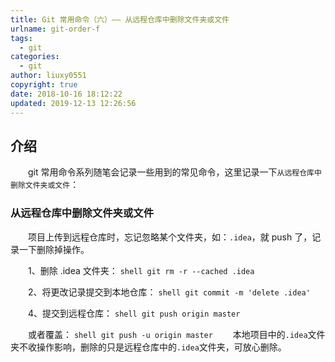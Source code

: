```yaml
---
title: Git 常用命令（六）—— 从远程仓库中删除文件夹或文件
urlname: git-order-f
tags:
  - git
categories:
  - git
author: liuxy0551
copyright: true
date: 2018-10-16 18:12:22
updated: 2019-12-13 12:26:56
---
```


## 介绍

　　git 常用命令系列随笔会记录一些用到的常见命令，这里记录一下`从远程仓库中删除文件夹或文件`：
<!--more-->


###  从远程仓库中删除文件夹或文件

　　项目上传到远程仓库时，忘记忽略某个文件夹，如：`.idea`，就 push 了，记录一下删除掉操作。

　　1、删除 .idea 文件夹：
    ``` shell
    git rm -r --cached .idea
    ```
    
　　2、将更改记录提交到本地仓库：
    ``` shell
    git commit -m 'delete .idea'
    ```

　　4、提交到远程仓库：
    ``` shell
    git push origin master
    ```
    
　　或者覆盖：
    ``` shell
    git push -u origin master
    ```
　　本地项目中的`.idea`文件夹不收操作影响，删除的只是远程仓库中的`.idea`文件夹，可放心删除。
